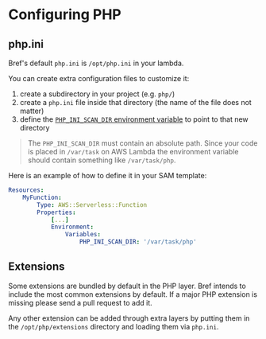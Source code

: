 # Configuring PHP

## php.ini

Bref's default `php.ini` is `/opt/php.ini` in your lambda.

You can create extra configuration files to customize it:

1. create a subdirectory in your project (e.g. `php/`)
1. create a `php.ini` file inside that directory (the name of the file does not matter)
1. define the [`PHP_INI_SCAN_DIR` environment variable](http://php.net/manual/en/configuration.file.php#configuration.file.scan) to point to that new directory

> The `PHP_INI_SCAN_DIR` must contain an absolute path. Since your code is placed in `/var/task` on AWS Lambda the environment variable should contain something like `/var/task/php`.

Here is an example of how to define it in your SAM template:

```yaml
Resources:
    MyFunction:
        Type: AWS::Serverless::Function
        Properties:
            [...]
            Environment:
                Variables:
                    PHP_INI_SCAN_DIR: '/var/task/php'
```

## Extensions

Some extensions are bundled by default in the PHP layer. Bref intends to include the most common extensions by default. If a major PHP extension is missing please send a pull request to add it.

Any other extension can be added through extra layers by putting them in the `/opt/php/extensions` directory and loading them via `php.ini`.
